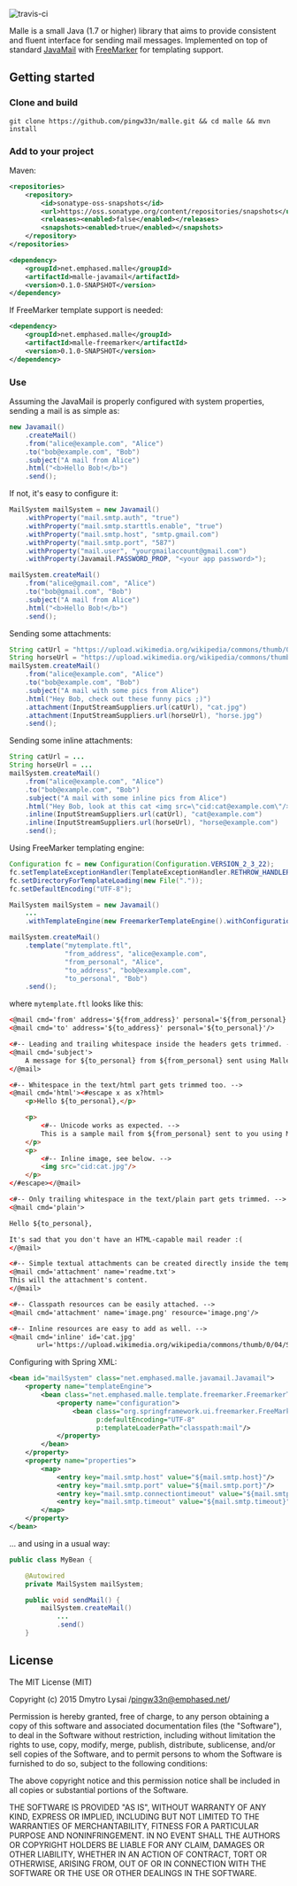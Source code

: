 ![travis-ci](https://travis-ci.org/pingw33n/malle.svg?branch=master)

Malle is a small Java (1.7 or higher) library that aims to provide consistent and fluent interface for sending
mail messages. Implemented on top of standard [JavaMail](http://www.oracle.com/technetwork/java/javamail/index.html)
with [FreeMarker](http://freemarker.org/) for templating support.

## Getting started

### Clone and build

```
git clone https://github.com/pingw33n/malle.git && cd malle && mvn install
```

### Add to your project

Maven:

```xml
<repositories>
    <repository>
        <id>sonatype-oss-snapshots</id>
        <url>https://oss.sonatype.org/content/repositories/snapshots</url>
        <releases><enabled>false</enabled></releases>
        <snapshots><enabled>true</enabled></snapshots>
    </repository>
</repositories>

<dependency>
    <groupId>net.emphased.malle</groupId>
    <artifactId>malle-javamail</artifactId>
    <version>0.1.0-SNAPSHOT</version>
</dependency>
```

If FreeMarker template support is needed:

```xml
<dependency>
    <groupId>net.emphased.malle</groupId>
    <artifactId>malle-freemarker</artifactId>
    <version>0.1.0-SNAPSHOT</version>
</dependency>
```

### Use

Assuming the JavaMail is properly configured with system properties, sending a mail is as simple as:

```java
new Javamail()
    .createMail()
    .from("alice@example.com", "Alice")
    .to("bob@example.com", "Bob")
    .subject("A mail from Alice")
    .html("<b>Hello Bob!</b>")
    .send();
```

If not, it's easy to configure it:

```java
MailSystem mailSystem = new Javamail()
    .withProperty("mail.smtp.auth", "true")
    .withProperty("mail.smtp.starttls.enable", "true")
    .withProperty("mail.smtp.host", "smtp.gmail.com")
    .withProperty("mail.smtp.port", "587")
    .withProperty("mail.user", "yourgmailaccount@gmail.com")
    .withProperty(Javamail.PASSWORD_PROP, "<your app password>");

mailSystem.createMail()
    .from("alice@gmail.com", "Alice")
    .to("bob@gmail.com", "Bob")
    .subject("A mail from Alice")
    .html("<b>Hello Bob!</b>")
    .send();
```

Sending some attachments:

```java
String catUrl = "https://upload.wikimedia.org/wikipedia/commons/thumb/0/04/So_happy_smiling_cat.jpg/411px-So_happy_smiling_cat.jpg";
String horseUrl = "https://upload.wikimedia.org/wikipedia/commons/thumb/f/f3/Funny_Cide.jpg/444px-Funny_Cide.jpg";
mailSystem.createMail()
    .from("alice@example.com", "Alice")
    .to("bob@example.com", "Bob")
    .subject("A mail with some pics from Alice")
    .html("Hey Bob, check out these funny pics ;)")
    .attachment(InputStreamSuppliers.url(catUrl), "cat.jpg")
    .attachment(InputStreamSuppliers.url(horseUrl), "horse.jpg")
    .send();
```

Sending some inline attachments:

```java
String catUrl = ...
String horseUrl = ...
mailSystem.createMail()
    .from("alice@example.com", "Alice")
    .to("bob@example.com", "Bob")
    .subject("A mail with some inline pics from Alice")
    .html("Hey Bob, look at this cat <img src=\"cid:cat@example.com\"/> and horse <img src=\"cid:horse@example.com\"/>")
    .inline(InputStreamSuppliers.url(catUrl), "cat@example.com")
    .inline(InputStreamSuppliers.url(horseUrl), "horse@example.com")
    .send();
```

Using FreeMarker templating engine:

```java
Configuration fc = new Configuration(Configuration.VERSION_2_3_22);
fc.setTemplateExceptionHandler(TemplateExceptionHandler.RETHROW_HANDLER);
fc.setDirectoryForTemplateLoading(new File("."));
fc.setDefaultEncoding("UTF-8");

MailSystem mailSystem = new Javamail()
    ...
    .withTemplateEngine(new FreemarkerTemplateEngine().withConfiguration(fc));

mailSystem.createMail()
    .template("mytemplate.ftl",
              "from_address", "alice@example.com",
              "from_personal", "Alice",
              "to_address", "bob@example.com",
              "to_personal", "Bob")
    .send();
```

where `mytemplate.ftl` looks like this:

```html
<@mail cmd='from' address='${from_address}' personal='${from_personal}'/>
<@mail cmd='to' address='${to_address}' personal='${to_personal}'/>

<#-- Leading and trailing whitespace inside the headers gets trimmed. -->
<@mail cmd='subject'>
    A message for ${to_personal} from ${from_personal} sent using Malle and Freemarker
</@mail>

<#-- Whitespace in the text/html part gets trimmed too. -->
<@mail cmd='html'><#escape x as x?html>
    <p>Hello ${to_personal},</p>

    <p>
        <#-- Unicode works as expected. -->
        This is a sample mail from ${from_personal} sent to you using Malle ♡ Freemarker.
    </p>
    <p>
        <#-- Inline image, see below. -->
        <img src="cid:cat.jpg"/>
    </p>
</#escape></@mail>

<#-- Only trailing whitespace in the text/plain part gets trimmed. -->
<@mail cmd='plain'>

Hello ${to_personal},

It's sad that you don't have an HTML-capable mail reader :(
</@mail>

<#-- Simple textual attachments can be created directly inside the template. -->
<@mail cmd='attachment' name='readme.txt'>
This will the attachment's content.
</@mail>

<#-- Classpath resources can be easily attached. -->
<@mail cmd='attachment' name='image.png' resource='image.png'/>

<#-- Inline resources are easy to add as well. -->
<@mail cmd='inline' id='cat.jpg'
       url='https://upload.wikimedia.org/wikipedia/commons/thumb/0/04/So_happy_smiling_cat.jpg/411px-So_happy_smiling_cat.jpg'/>
```

Configuring with Spring XML:

```xml
<bean id="mailSystem" class="net.emphased.malle.javamail.Javamail">
    <property name="templateEngine">
        <bean class="net.emphased.malle.template.freemarker.FreemarkerTemplateEngine">
            <property name="configuration">
                <bean class="org.springframework.ui.freemarker.FreeMarkerConfigurationFactoryBean"
                      p:defaultEncoding="UTF-8"
                      p:templateLoaderPath="classpath:mail"/>
            </property>
        </bean>
    </property>
    <property name="properties">
        <map>
            <entry key="mail.smtp.host" value="${mail.smtp.host}"/>
            <entry key="mail.smtp.port" value="${mail.smtp.port}"/>
            <entry key="mail.smtp.connectiontimeout" value="${mail.smtp.connectiontimeout}"/>
            <entry key="mail.smtp.timeout" value="${mail.smtp.timeout}"/>
        </map>
    </property>
</bean>
```

... and using in a usual way:

```java
public class MyBean {

    @Autowired
    private MailSystem mailSystem;

    public void sendMail() {
        mailSystem.createMail()
            ...
            .send()
    }
```

## License

The MIT License (MIT)

Copyright (c) 2015 Dmytro Lysai /pingw33n@emphased.net/

Permission is hereby granted, free of charge, to any person obtaining a copy
of this software and associated documentation files (the "Software"), to deal
in the Software without restriction, including without limitation the rights
to use, copy, modify, merge, publish, distribute, sublicense, and/or sell
copies of the Software, and to permit persons to whom the Software is
furnished to do so, subject to the following conditions:

The above copyright notice and this permission notice shall be included in all
copies or substantial portions of the Software.

THE SOFTWARE IS PROVIDED "AS IS", WITHOUT WARRANTY OF ANY KIND, EXPRESS OR
IMPLIED, INCLUDING BUT NOT LIMITED TO THE WARRANTIES OF MERCHANTABILITY,
FITNESS FOR A PARTICULAR PURPOSE AND NONINFRINGEMENT. IN NO EVENT SHALL THE
AUTHORS OR COPYRIGHT HOLDERS BE LIABLE FOR ANY CLAIM, DAMAGES OR OTHER
LIABILITY, WHETHER IN AN ACTION OF CONTRACT, TORT OR OTHERWISE, ARISING FROM,
OUT OF OR IN CONNECTION WITH THE SOFTWARE OR THE USE OR OTHER DEALINGS IN THE
SOFTWARE.
